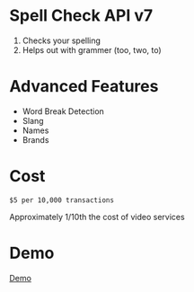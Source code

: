 # Spell Check API v7
1. Checks your spelling
2. Helps out with grammer (too, two, to)

# Advanced Features
* Word Break Detection
* Slang
* Names
* Brands

# Cost
	$5 per 10,000 transactions
  Approximately 1/10th the cost of video services

# Demo

[Demo](https://azure.microsoft.com/en-us/services/cognitive-services/spell-check/)
